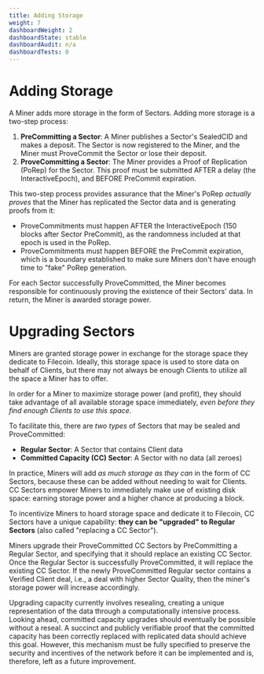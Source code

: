 ```yaml
---
title: Adding Storage
weight: 7
dashboardWeight: 2
dashboardState: stable
dashboardAudit: n/a
dashboardTests: 0
---
```


# Adding Storage

A Miner adds more storage in the form of Sectors. Adding more storage is a two-step process:
1. **PreCommitting a Sector**: A Miner publishes a Sector's SealedCID and makes a deposit. The Sector is now registered to the Miner, and the Miner must ProveCommit the Sector or lose their deposit.
2. **ProveCommitting a Sector**: The Miner provides a Proof of Replication (PoRep) for the Sector. This proof must be submitted AFTER a delay (the InteractiveEpoch), and BEFORE PreCommit expiration.

This two-step process provides assurance that the Miner's PoRep _actually proves_ that the Miner has replicated the Sector data and is generating proofs from it:
* ProveCommitments must happen AFTER the InteractiveEpoch (150 blocks after Sector PreCommit), as the randomness included at that epoch is used in the PoRep.
* ProveCommitments must happen BEFORE the PreCommit expiration, which is a boundary established to make sure Miners don't have enough time to "fake" PoRep generation.

For each Sector successfully ProveCommitted, the Miner becomes responsible for continuously proving the existence of their Sectors' data. In return, the Miner is awarded storage power.

# Upgrading Sectors

Miners are granted storage power in exchange for the storage space they dedicate to Filecoin. Ideally, this storage space is used to store data on behalf of Clients, but there may not always be enough Clients to utilize all the space a Miner has to offer.

In order for a Miner to maximize storage power (and profit), they should take advantage of all available storage space immediately, _even before they find enough Clients to use this space_.

To facilitate this, there are _two types_ of Sectors that may be sealed and ProveCommitted:
* **Regular Sector**: A Sector that contains Client data
* **Committed Capacity (CC) Sector**: A Sector with no data (all zeroes)

In practice, Miners will add _as much storage as they can_ in the form of CC Sectors, because these can be added without needing to wait for Clients. CC Sectors empower Miners to immediately make use of existing disk space: earning storage power and a higher chance at producing a block.

To incentivize Miners to hoard storage space and dedicate it to Filecoin, CC Sectors have a unique capability: **they can be "upgraded" to Regular Sectors** (also called "replacing a CC Sector").

Miners upgrade their ProveCommitted CC Sectors by PreCommitting a Regular Sector, and specifying that it should replace an existing CC Sector. Once the Regular Sector is successfully ProveCommitted, it will replace the existing CC Sector. If the newly ProveCommitted Regular sector contains a Verified Client deal, i.e., a deal with higher Sector Quality, then the miner's storage power will increase accordingly.

Upgrading capacity currently involves resealing, creating a unique representation of the data through a computationally intensive process. Looking ahead, committed capacity upgrades should eventually be possible without a reseal. A succinct and publicly verifiable proof that the committed capacity has been correctly replaced with replicated data should achieve this goal. However, this mechanism must be fully specified to preserve the security and incentives of the network before it can be implemented and is, therefore, left as a future improvement.




